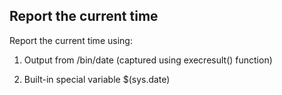 ## Report the current time 

Report the current time using:

1. Output from /bin/date (captured using execresult() function)

2. Built-in special variable $(sys.date)
